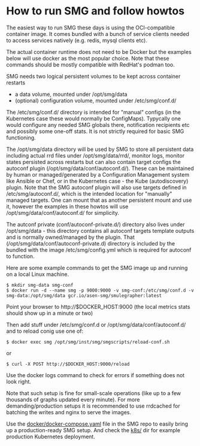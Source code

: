 # How to run SMG and follow howtos

The easiest way to run SMG these days is using the OCI-compatible container image. It comes bundled with a bunch of service clients needed to access services natively (e.g. redis, mysql clients etc).

The actual container runtime does not need to be Docker but the examples below will use docker as the most popular choice. Note that these commands should be mostly compatible with RedHat's podman too.

SMG needs two logical persistent volumes to be kept across container restarts

* a data volume, mounted under /opt/smg/data
* (optional) configuration volume, mounted under /etc/smg/conf.d/

The /etc/smg/conf.d/ directory is intended for "manual" configs (in the Kubernetes case these would normally be ConfigMaps). Typycally one would configure any needed SMG globals there, notification recipients etc and possibly some one-off stats. It is not strictly required for basic SMG functioning.

The /opt/smg/data directory will be used by SMG to store all persistent data including actual rrd files under /opt/smg/data/rrd/, monitor logs, monitor states persisted across restarts but can also contain target configs the autoconf plugin (/opt/smg/data/conf/autoconf.d/). These can be maintained by human or managed/generated by a Configuration Management system like Ansible or Chef, or in the Kubernetes case - the Kube (autodiscovery) plugin. Note that the SMG autoconf plugin will also use targets defined in /etc/smg/autoconf.d/, which is the intended location for "manually" managed targets. One can mount that as another persistent mount and use it, however the examples in these howtos will use /opt/smg/data/conf/autoconf.d/ for simplicity.

The autconf private (conf/autoconf-private.d/) directory also lives under /opt/smg/data - this directory contains all autoconf targets template outputs and is normally owned/managed by the plugin. That (/opt/smg/data/conf/autoconf-private.d) directory is included by the bundled with the image /etc/smg/config.yml which is required for autoconf to function.

Here are some example commands to get the SMG image up and running on a local Linux machine.

    $ mkdir smg-data smg-conf
    $ docker run -d --name smg -p 9000:9000 -v smg-conf:/etc/smg/conf.d -v smg-data:/opt/smg/data gcr.io/asen-smg/smulegrapher:latest

Point your browser to http://$DOCKER_HOST:9000 (the local metrics stats should show up in a minute or two)

Then add stuff under /etc/smg/conf.d or /opt/smg/data/conf/autoconf.d/ and to reload conig use one of:

    $ docker exec smg /opt/smg/inst/smg/smgscripts/reload-conf.sh

or

    $ curl -X POST http://$DOCKER_HOST:9000/reload

Use the docker logs command to check for errors if something does not look right.

Note that such setup is fine for small-scale operations (like up to a few thousands of graphs updated every minute). For more demanding/production setups it is recommended to use rrdcached for batching the writes and nginx to serve the images. 

Use the [docker/docker-compose.yaml](https://github.com/asen/smg/blob/master/docker/docker-compose.yaml) file in the SMG repo to easily bring up a production-ready SMG setup. And check the [k8s/](https://github.com/asen/smg/tree/master/k8s/) dir for example production Kubernetes deployment.


